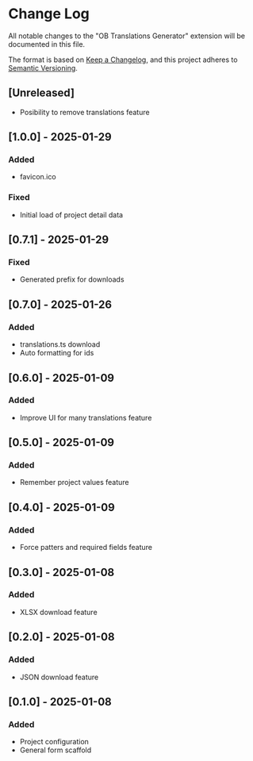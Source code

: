 # Change Log

All notable changes to the "OB Translations Generator" extension will be documented in this file.

The format is based on [Keep a Changelog](https://keepachangelog.com/en/1.1.0/),
and this project adheres to [Semantic Versioning](https://semver.org/spec/v2.0.0.html).

## [Unreleased]

- Posibility to remove translations feature

## [1.0.0] - 2025-01-29

### Added

- favicon.ico

### Fixed

- Initial load of project detail data

## [0.7.1] - 2025-01-29

### Fixed

- Generated prefix for downloads

## [0.7.0] - 2025-01-26

### Added

- translations.ts download
- Auto formatting for ids

## [0.6.0] - 2025-01-09

### Added

- Improve UI for many translations feature

## [0.5.0] - 2025-01-09

### Added

- Remember project values feature

## [0.4.0] - 2025-01-09

### Added

- Force patters and required fields feature

## [0.3.0] - 2025-01-08

### Added

- XLSX download feature

## [0.2.0] - 2025-01-08

### Added

- JSON download feature

## [0.1.0] - 2025-01-08

### Added

- Project configuration
- General form scaffold
